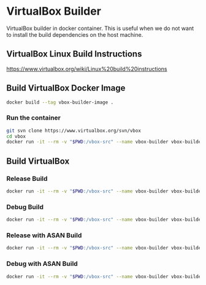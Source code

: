 # VirtualBox Builder

VirtualBox builder in docker container. This is useful when we do not want to install the build dependencies on the host machine.


## VirtualBox Linux Build Instructions

https://www.virtualbox.org/wiki/Linux%20build%20instructions


## Build VirtualBox Docker Image

```bash
docker build --tag vbox-builder-image .
```


### Run the container

```bash
git svn clone https://www.virtualbox.org/svn/vbox
cd vbox
docker run -it --rm -v "$PWD:/vbox-src" --name vbox-builder vbox-builder-image ./build-vbox.sh --help
```


## Build VirtualBox

### Release Build

```bash
docker run -it --rm -v "$PWD:/vbox-src" --name vbox-builder vbox-builder-image ./build-vbox.sh --release
```


### Debug Build

```bash
docker run -it --rm -v "$PWD:/vbox-src" --name vbox-builder vbox-builder-image ./build-vbox.sh --debug
```


### Release with ASAN Build

```bash
docker run -it --rm -v "$PWD:/vbox-src" --name vbox-builder vbox-builder-image ./build-vbox.sh --release --asan
```


### Debug with ASAN Build

```bash
docker run -it --rm -v "$PWD:/vbox-src" --name vbox-builder vbox-builder-image ./build-vbox.sh --debug --asan
```
